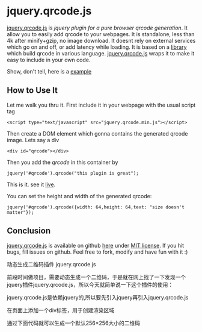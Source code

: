 # jquery.qrcode.js

<a href='http://jeromeetienne.github.com/jquery-qrcode'>jquery.qrcode.js</a>
is *jquery plugin for a pure browser qrcode generation*.
It allow you to easily add qrcode to your webpages.
It is standalone, less than 4k after minify+gzip, no image download.
It doesnt rely on external services which go on and off, or add latency while loading.
It is based on a <a href='http://www.d-project.com/qrcode/index.html'>library</a>
which build qrcode in various language. <a href='http://jeromeetienne.github.com/jquery-qrcode'>jquery.qrcode.js</a> wraps
it to make it easy to include in your own code.

Show, don't tell, here is a <a href='https://github.com/jeromeetienne/jquery-qrcode/blob/master/examples/basic.html'>example</a>

## How to Use It

Let me walk you thru it. First include it in your webpage with the usual script tag
    
    <script type="text/javascript" src="jquery.qrcode.min.js"></script>

Then create a DOM element which gonna contains the generated qrcode image. Lets say
a div

    <div id="qrcode"></div>

Then you add the *qrcode* in this container by

    jquery('#qrcode').qrcode("this plugin is great");

This is it. see it <a href='examples/basic.html'>live</a>.

You can set the height and width of the generated qrcode:

    jquery('#qrcode').qrcode({width: 64,height: 64,text: "size doesn't matter"});


## Conclusion
<a href='http://jeromeetienne.github.com/jquery-qrcode'>jquery.qrcode.js</a> is available on github
<a href='https://github.com/jeromeetienne/jquery-qrcode'>here</a>
under <a href='https://github.com/jeromeetienne/jquery-qrcode/blob/master/MIT-LICENSE.txt'>MIT license</a>.
If you hit bugs, fill issues on github.
Feel free to fork, modify and have fun with it :)

 动态生成二维码插件 jquery.qrcode.js

前段时间做项目，需要动态生成一个二维码，于是就在网上找了一下发现一个jquery插件jquery.qrcode.js，所以今天就简单说一下这个插件的使用：

 

jquery.qrcode.js是依赖jquery的,所以要先引入jquery再引入jquery.qrcode.js

<script type='text/javascript' src='js/jquery.min.js'></script>
<script type="text/javascript" src="js/jquery.qrcode.min.js"></script>

 

在页面上添加一个div标签，用于创建渲染区域

<div id="qrcode"></div>

 

通过下面代码就可以生成一个默认256×256大小的二维码

<script type="text/javascript">
    jQuery('#qrcode').qrcode("http://www.cnblogs.com/HtmlCss3/");
</script>


